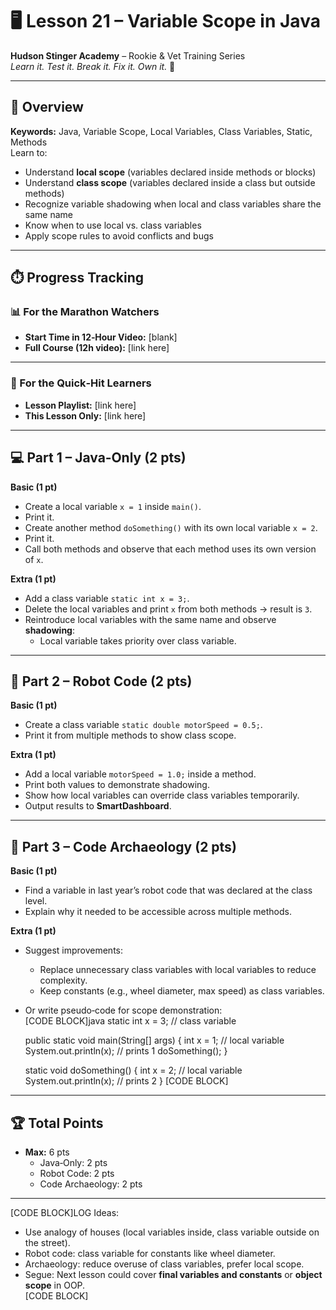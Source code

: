 # 🖥️ Lesson 21 – Variable Scope in Java

**Hudson Stinger Academy** – Rookie & Vet Training Series  
_Learn it. Test it. Break it. Fix it. Own it._ 🐝

---

## 🎯 Overview
**Keywords:** Java, Variable Scope, Local Variables, Class Variables, Static, Methods  
Learn to:
- Understand **local scope** (variables declared inside methods or blocks)  
- Understand **class scope** (variables declared inside a class but outside methods)  
- Recognize variable shadowing when local and class variables share the same name  
- Know when to use local vs. class variables  
- Apply scope rules to avoid conflicts and bugs  

---

## ⏱️ Progress Tracking

### 📊 For the Marathon Watchers  
- **Start Time in 12‑Hour Video:** [blank]  
- **Full Course (12h video):** [link here]

---

### 🎯 For the Quick‑Hit Learners  
- **Lesson Playlist:** [link here]  
- **This Lesson Only:** [link here]

---

## 💻 Part 1 – Java‑Only (2 pts)

**Basic (1 pt)**  
- Create a local variable `x = 1` inside `main()`.  
- Print it.  
- Create another method `doSomething()` with its own local variable `x = 2`.  
- Print it.  
- Call both methods and observe that each method uses its own version of `x`.  

**Extra (1 pt)**  
- Add a class variable `static int x = 3;`.  
- Delete the local variables and print `x` from both methods → result is `3`.  
- Reintroduce local variables with the same name and observe **shadowing**:  
  - Local variable takes priority over class variable.  

---

## 🤖 Part 2 – Robot Code (2 pts)

**Basic (1 pt)**  
- Create a class variable `static double motorSpeed = 0.5;`.  
- Print it from multiple methods to show class scope.  

**Extra (1 pt)**  
- Add a local variable `motorSpeed = 1.0;` inside a method.  
- Print both values to demonstrate shadowing.  
- Show how local variables can override class variables temporarily.  
- Output results to **SmartDashboard**.  

---

## 📜 Part 3 – Code Archaeology (2 pts)

**Basic (1 pt)**  
- Find a variable in last year’s robot code that was declared at the class level.  
- Explain why it needed to be accessible across multiple methods.  

**Extra (1 pt)**  
- Suggest improvements:  
  - Replace unnecessary class variables with local variables to reduce complexity.  
  - Keep constants (e.g., wheel diameter, max speed) as class variables.  
- Or write pseudo‑code for scope demonstration:  
  [CODE BLOCK]java
  static int x = 3; // class variable

  public static void main(String[] args) {
      int x = 1; // local variable
      System.out.println(x); // prints 1
      doSomething();
  }

  static void doSomething() {
      int x = 2; // local variable
      System.out.println(x); // prints 2
  }
  [CODE BLOCK]  

---

## 🏆 Total Points
- **Max:** 6 pts  
  - Java‑Only: 2 pts  
  - Robot Code: 2 pts  
  - Code Archaeology: 2 pts

---

[CODE BLOCK]LOG
Ideas:
- Use analogy of houses (local variables inside, class variable outside on the street).  
- Robot code: class variable for constants like wheel diameter.  
- Archaeology: reduce overuse of class variables, prefer local scope.  
- Segue: Next lesson could cover **final variables and constants** or **object scope** in OOP.  
[CODE BLOCK]
